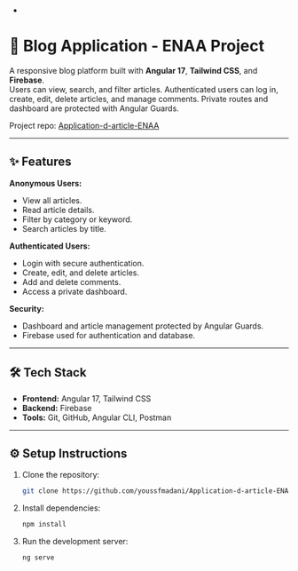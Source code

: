 -

# 📰 Blog Application - ENAA Project

A responsive blog platform built with **Angular 17**, **Tailwind CSS**, and **Firebase**.  
Users can view, search, and filter articles. Authenticated users can log in, create, edit, delete articles, and manage comments. Private routes and dashboard are protected with Angular Guards.

Project repo: [Application-d-article-ENAA](https://github.com/youssfmadani/Application-d-article-ENAA)

---

## ✨ Features

**Anonymous Users:**
- View all articles.
- Read article details.
- Filter by category or keyword.
- Search articles by title.

**Authenticated Users:**
- Login with secure authentication.
- Create, edit, and delete articles.
- Add and delete comments.
- Access a private dashboard.

**Security:**
- Dashboard and article management protected by Angular Guards.
- Firebase used for authentication and database.

---

## 🛠 Tech Stack
- **Frontend:** Angular 17, Tailwind CSS
- **Backend:** Firebase
- **Tools:** Git, GitHub, Angular CLI, Postman

---

## ⚙️ Setup Instructions
1. Clone the repository:
   ```bash
   git clone https://github.com/youssfmadani/Application-d-article-ENAA.git
   ```
2. Install dependencies:
   ```bash
   npm install
   ```
3. Run the development server:
   ```bash
   ng serve
   ```

